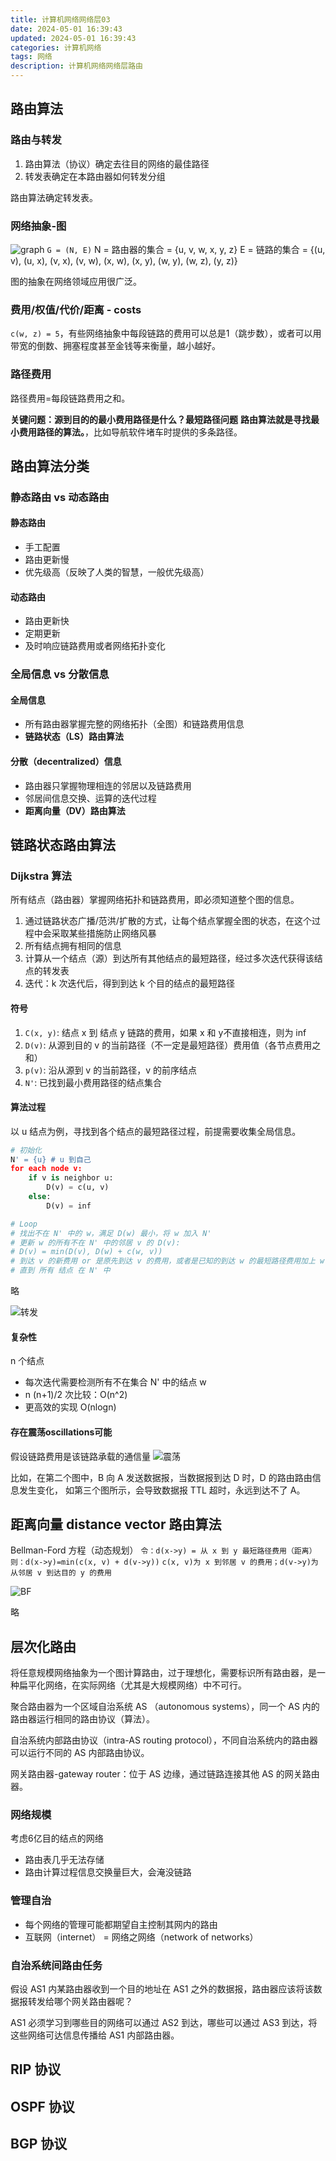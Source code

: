 ```yaml
---
title: 计算机网络网络层03
date: 2024-05-01 16:39:43
updated: 2024-05-01 16:39:43
categories: 计算机网络
tags: 网络
description: 计算机网络网络层路由
---
```


## 路由算法
### 路由与转发
1. 路由算法（协议）确定去往目的网络的最佳路径
2. 转发表确定在本路由器如何转发分组

路由算法确定转发表。

### 网络抽象-图
![graph](graph.png)
`G = (N, E)` 
N = 路由器的集合 = {u, v, w, x, y, z}
E = 链路的集合 = {(u, v), (u, x), (v, x), (v, w), (x, w), (x, y), (w, y), (w, z), (y, z)}

图的抽象在网络领域应用很广泛。

### 费用/权值/代价/距离 - costs
`c(w, z) = 5`，有些网络抽象中每段链路的费用可以总是1（跳步数），或者可以用带宽的倒数、拥塞程度甚至金钱等来衡量，越小越好。

### 路径费用
路径费用=每段链路费用之和。

**关键问题：源到目的的最小费用路径是什么？最短路径问题**
**路由算法就是寻找最小费用路径的算法。**，比如导航软件堵车时提供的多条路径。

## 路由算法分类

### 静态路由 vs 动态路由
#### 静态路由
 - 手工配置
- 路由更新慢
- 优先级高（反映了人类的智慧，一般优先级高）
#### 动态路由
- 路由更新快
- 定期更新
- 及时响应链路费用或者网络拓扑变化

### 全局信息 vs 分散信息
#### 全局信息
- 所有路由器掌握完整的网络拓扑（全图）和链路费用信息
- **链路状态（LS）路由算法**
#### 分散（decentralized）信息
- 路由器只掌握物理相连的邻居以及链路费用
- 邻居间信息交换、运算的迭代过程
- **距离向量（DV）路由算法**

## 链路状态路由算法
### Dijkstra 算法
所有结点（路由器）掌握网络拓扑和链路费用，即必须知道整个图的信息。

1. 通过链路状态广播/范洪/扩散的方式，让每个结点掌握全图的状态，在这个过程中会采取某些措施防止网络风暴
2. 所有结点拥有相同的信息
3. 计算从一个结点（源）到达所有其他结点的最短路径，经过多次迭代获得该结点的转发表
4. 迭代：k 次迭代后，得到到达 k 个目的结点的最短路径

#### 符号
1. `C(x, y)`: 结点 x 到 结点 y 链路的费用，如果 x 和 y不直接相连，则为 inf
2. `D(v)`: 从源到目的 v 的当前路径（不一定是最短路径）费用值（各节点费用之和）
3. `p(v)`: 沿从源到 v 的当前路径，v 的前序结点
4. `N'`: 已找到最小费用路径的结点集合

#### 算法过程
以 u 结点为例，寻找到各个结点的最短路径过程，前提需要收集全局信息。
```python
# 初始化
N' = {u} # u 到自己
for each node v:
    if v is neighbor u:
        D(v) = c(u, v)
    else:
        D(v) = inf

# Loop
# 找出不在 N' 中的 w，满足 D(w) 最小，将 w 加入 N'
# 更新 w 的所有不在 N' 中的邻居 v 的 D(v):
# D(v) = min(D(v), D(w) + c(w, v))
# 到达 v 的新费用 or 是原先到达 v 的费用，或者是已知的到达 w 的最短路径费用加上 w 到 v 的费用
# 直到 所有 结点 在 N' 中
```

略

![转发](转发.png)

#### 复杂性
n 个结点
- 每次迭代需要检测所有不在集合 N' 中的结点 w
- n (n+1)/2 次比较：O(n^2)
- 更高效的实现 O(nlogn)

#### 存在震荡oscillations可能
假设链路费用是该链路承载的通信量
![震荡](震荡.png)

比如，在第二个图中，B 向 A 发送数据报，当数据报到达 D 时，D 的路由路由信息发生变化，
如第三个图所示，会导致数据报 TTL 超时，永远到达不了 A。

## 距离向量 distance vector 路由算法
Bellman-Ford 方程（动态规划）
`令：d(x->y) = 从 x 到 y 最短路径费用（距离）则：d(x->y)=min(c(x, v) + d(v->y))`
`c(x, v)为 x 到邻居 v 的费用；d(v->y)为从邻居 v 到达目的 y 的费用`

![BF](BF.png)

略

## 层次化路由
将任意规模网络抽象为一个图计算路由，过于理想化，需要标识所有路由器，是一种扁平化网络，在实际网络（尤其是大规模网络）中不可行。

聚合路由器为一个区域自治系统 AS （autonomous systems），同一个 AS 内的路由器运行相同的路由协议（算法）。

自治系统内部路由协议（intra-AS routing protocol），不同自治系统内的路由器可以运行不同的 AS 内部路由协议。

网关路由器-gateway router：位于 AS 边缘，通过链路连接其他 AS 的网关路由器。
### 网络规模
考虑6亿目的结点的网络
- 路由表几乎无法存储
- 路由计算过程信息交换量巨大，会淹没链路

### 管理自治
- 每个网络的管理可能都期望自主控制其网内的路由
- 互联网（internet） = 网络之网络（network of networks）

### 自治系统间路由任务
假设 AS1 内某路由器收到一个目的地址在 AS1 之外的数据报，路由器应该将该数据报转发给哪个网关路由器呢？

AS1 必须学习到哪些目的网络可以通过 AS2 到达，哪些可以通过 AS3 到达，将这些网络可达信息传播给 AS1 内部路由器。

## RIP 协议
## OSPF 协议
## BGP 协议
